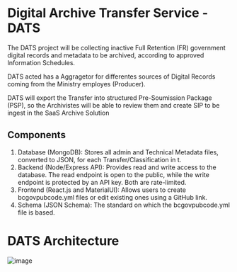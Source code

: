 # Digital Archive Transfer Service - DATS

The DATS project will be collecting inactive Full Retention (FR) government digital records and metadata to be archived, according to approved Information Schedules.

DATS acted has a Aggragetor for differentes sources of Digital Records coming from the Ministry employes (Producer).

DATS will export the Transfer into structured Pre-Soumission Package (PSP), so the Archivistes will be able to review them and create SIP to be ingest in the SaaS Archive Solution

## Components

1. Database (MongoDB): Stores all admin and Technical Metadata files, converted to JSON, for each Transfer/Classification in t.
2. Backend (Node/Express API): Provides read and write access to the database. The read endpoint is open to the public, while the write endpoint is protected by an API key. Both are rate-limited.
3. Frontend (React.js and MaterialUI): Allows users to create bcgovpubcode.yml files or edit existing ones using a GitHub link.
4. Schema (JSON Schema): The standard on which the bcgovpubcode.yml file is based.

# DATS Architecture

![image](https://github.com/bcgov/citz-grs-dats/assets/150071375/44e9b1a9-2ece-4a49-a9b8-6992b0059604)
